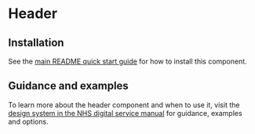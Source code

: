 # Header

## Installation

See the [main README quick start guide](https://github.com/nhsuk/nhsuk-frontend#quick-start) for how to install this component.

## Guidance and examples

To learn more about the header component and when to use it, visit the [design system in the NHS digital service manual](https://service-manual.nhs.uk/design-system/components/header) for guidance, examples and options.
